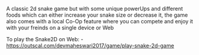 A classic 2d snake game but with some unique powerUps and different foods which can either increase your snake size or decrease it, the game also comes with a local Co-Op feature where you can compete and enjoy it with your freinds on a single device or Web 

To play the Snake2D on Web: - https://outscal.com/devmaheswari2017/game/play-snake-2d-game
